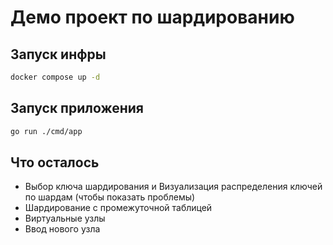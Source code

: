 # Демо проект по шардированию

## Запуск инфры

```bash
docker compose up -d
```

## Запуск приложения

```bash
go run ./cmd/app
```

## Что осталось

- Выбор ключа шардирования и Визуализация распределения ключей по шардам (чтобы показать проблемы)
- Шардирование с промежуточной таблицей
- Виртуальные узлы
- Ввод нового узла